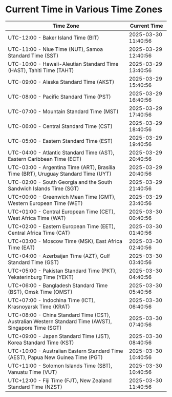 # Current Time in Various Time Zones

| Time Zone | Current Time |
|-----------|--------------|
| UTC-12:00 - Baker Island Time (BIT) | 2025-03-30 11:40:56 |
| UTC-11:00 - Niue Time (NUT), Samoa Standard Time (SST) | 2025-03-29 12:40:56 |
| UTC-10:00 - Hawaii-Aleutian Standard Time (HAST), Tahiti Time (TAHT) | 2025-03-29 13:40:56 |
| UTC-09:00 - Alaska Standard Time (AKST) | 2025-03-29 15:40:56 |
| UTC-08:00 - Pacific Standard Time (PST) | 2025-03-29 16:40:56 |
| UTC-07:00 - Mountain Standard Time (MST) | 2025-03-29 17:40:56 |
| UTC-06:00 - Central Standard Time (CST) | 2025-03-29 18:40:56 |
| UTC-05:00 - Eastern Standard Time (EST) | 2025-03-29 19:40:56 |
| UTC-04:00 - Atlantic Standard Time (AST), Eastern Caribbean Time (ECT) | 2025-03-29 20:40:56 |
| UTC-03:00 - Argentina Time (ART), Brasília Time (BRT), Uruguay Standard Time (UYT) | 2025-03-29 20:40:56 |
| UTC-02:00 - South Georgia and the South Sandwich Islands Time (SGT) | 2025-03-29 21:40:56 |
| UTC±00:00 - Greenwich Mean Time (GMT), Western European Time (WET) | 2025-03-29 23:40:56 |
| UTC+01:00 - Central European Time (CET), West Africa Time (WAT) | 2025-03-30 00:40:56 |
| UTC+02:00 - Eastern European Time (EET), Central Africa Time (CAT) | 2025-03-30 01:40:56 |
| UTC+03:00 - Moscow Time (MSK), East Africa Time (EAT) | 2025-03-30 02:40:56 |
| UTC+04:00 - Azerbaijan Time (AZT), Gulf Standard Time (GST) | 2025-03-30 03:40:56 |
| UTC+05:00 - Pakistan Standard Time (PKT), Yekaterinburg Time (YEKT) | 2025-03-30 04:40:56 |
| UTC+06:00 - Bangladesh Standard Time (BST), Omsk Time (OMST) | 2025-03-30 05:40:56 |
| UTC+07:00 - Indochina Time (ICT), Krasnoyarsk Time (KRAT) | 2025-03-30 06:40:56 |
| UTC+08:00 - China Standard Time (CST), Australian Western Standard Time (AWST), Singapore Time (SGT) | 2025-03-30 07:40:56 |
| UTC+09:00 - Japan Standard Time (JST), Korea Standard Time (KST) | 2025-03-30 08:40:56 |
| UTC+10:00 - Australian Eastern Standard Time (AEST), Papua New Guinea Time (PGT) | 2025-03-30 10:40:56 |
| UTC+11:00 - Solomon Islands Time (SBT), Vanuatu Time (VUT) | 2025-03-30 10:40:56 |
| UTC+12:00 - Fiji Time (FJT), New Zealand Standard Time (NZST) | 2025-03-30 11:40:56 |
